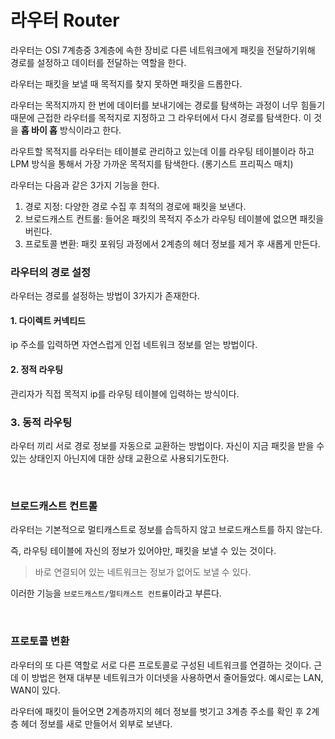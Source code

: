 # 라우터 Router


라우터는 OSI 7계층중 3계층에 속한 장비로 다른 네트워크에게 패킷을 전달하기위해 경로를 설정하고 데이터를 전달하는 역할을 한다.

라우터는 패킷을 보낼 때 목적지를 찾지 못하면 패킷을 드롭한다.

라우터는 목적지까지 한 번에 데이터를 보내기에는 경로를 탐색하는 과정이 너무 힘들기 때문에 근접한 라우터를 목적지로 지정하고 그 라우터에서 다시 경로를 탐색한다. 이 것을 **홉 바이 홉** 방식이라고 한다.

라우트할 목적지를 라우터는 테이블로 관리하고 있는데 이를 라우팅 테이블이라 하고 LPM 방식을 통해서 가장 가까운 목적지를 탐색한다. (롱기스트 프리픽스 매치)

라우터는 다음과 같은 3가지 기능을 한다.

1. 경로 지정: 다양한 경로 수집 후 최적의 경로에 패킷을 보낸다.
2. 브로드캐스트 컨트롤: 들어온 패킷의 목적지 주소가 라우팅 테이블에 없으면 패킷을 버린다.
3. 프로토콜 변환: 패킷 포워딩 과정에서 2계층의 헤더 정보를 제거 후 새롭게 만든다.

### 라우터의 경로 설정

라우터는 경로를 설정하는 방법이 3가지가 존재한다.

#### 1. 다이렉트 커넥티드

ip 주소를 입력하면 자연스럽게 인접 네트워크 정보를 얻는 방법이다.

#### 2. 정적 라우팅

관리자가 직접 목적지 ip를 라우팅 테이블에 입력하는 방식이다.

### 3. 동적 라우팅

라우터 끼리 서로 경로 정보를 자동으로 교환하는 방법이다. 자신이 지금 패킷을 받을 수 있는 상태인지 아닌지에 대한 상태 교환으로 사용되기도한다.

<br>

### 브로드캐스트 컨트롤

라우터는 기본적으로 멀티캐스트로 정보를 습득하지 않고 브로드캐스트를 하지 않는다.

즉, 라우팅 테이블에 자신의 정보가 있어야만, 패킷을 보낼 수 있는 것이다.

> 바로 연결되어 있는 네트워크는 정보가 없어도 보낼 수 있다.

이러한 기능을 `브로드캐스트/멀티캐스트 컨트롤`이라고 부른다.


<br>

### 프로토콜 변환

라우터의 또 다른 역할로 서로 다른 프로토콜로 구성된 네트워크를 연결하는 것이다. 근데 이 방법은 현재 대부분 네트워크가 이더넷을 사용하면서 줄어들었다. 예시로는 LAN, WAN이 있다.

라우터에 패킷이 들어오면 2계층까지의 헤더 정보를 벗기고 3계층 주소를 확인 후 2계층 헤더 정보를 새로 만들어서 외부로 보낸다.

